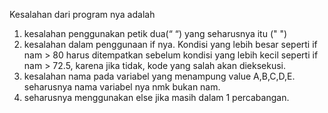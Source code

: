Kesalahan dari program nya adalah
1. kesalahan penggunakan petik dua(“ “) yang seharusnya itu (" ")
2. kesalahan dalam penggunaan if nya. Kondisi yang lebih besar seperti if nam > 80 harus ditempatkan sebelum kondisi yang lebih kecil seperti if nam > 72.5, karena jika tidak, kode yang salah akan dieksekusi.
3. kesalahan nama pada variabel yang menampung value A,B,C,D,E. seharusnya nama variabel nya nmk bukan nam.
4. seharusnya menggunakan else jika masih dalam 1 percabangan.